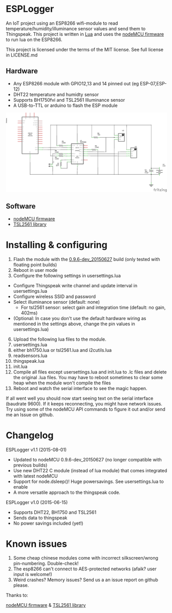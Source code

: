 # ESPLogger
An IoT project using an ESP8266 wifi-module to read temperature/humidity/illuminance sensor values and send them to Thingspeak. This project is written in [Lua](http://www.lua.org/) and uses the [nodeMCU firmware](https://github.com/nodemcu/nodemcu-firmware) to run lua on the ESP8266.

This project is licensed under the terms of the MIT license. See full license in LICENSE.md

## Hardware
* Any ESP8266 module with GPIO12,13 and 14 pinned out (eg ESP-07,ESP-12)
* DHT22 temperature and humidty sensor
* Supports BH1750fvi and TSL2561 Illuminance sensor
* A USB-to-TTL or arduino to flash the ESP module


![ESPLogger schematic](/hardware/ESPLogger_schema.png "ESPLogger schematic")

## Software
* [nodeMCU firmware](https://github.com/nodemcu/nodemcu-firmware)
* [TSL2561 library](https://github.com/hamishcunningham/fishy-wifi)


# Installing & configuring
1. Flash the module with the [0.9.6-dev_20150627](https://github.com/nodemcu/nodemcu-firmware/releases/tag/0.9.6-dev_20150627) build (only tested with floating point builds)
2. Reboot in user mode
3. Configure the following settings in usersettings.lua
  * Configure Thingspeak write channel and update interval in usersettings.lua
  * Configure wireless SSID and password
  * Select illuminance sensor (default: none)
    * For tsl2561 sensor: select gain and integration time (default: no gain, 402ms)
  * (Optional: In case you don't use the default hardware wiring as mentioned in the settings above, change the pin values in usersettings.lua)
6. Upload the following lua files to the module.
  1. usersettings.lua
  2. either bh1750.lua or tsl2561.lua and i2cutils.lua
  3. readsensors.lua
  4. thingspeak.lua
  5. init.lua
7. Compile all files except usersettings.lua and init.lua to .lc files and delete the original .lua files. You may have to reboot sometimes to clear some heap when the module won't compile the files
8. Reboot and watch the serial interface to see the magic happen.

If all went well you should now start seeing text on the serial interface (baudrate 9600). If it keeps reconnecting, you might have network issues. Try using some of the nodeMCU API commands to figure it out and/or send me an Issue on github.

# Changelog
ESPLogger v1.1 (2015-08-01)
* Updated to nodeMCU 0.9.6-dev_20150627 (no longer compatible with previous builds)
* Use new DHT22 C module (instead of lua module) that comes integrated with latest nodeMCU
* Support for node.dsleep()! Huge powersavings. See usersettings.lua to enable
* A more versatile approach to the thingspeak code.

ESPLogger v1.0 (2015-06-15)
* Supports DHT22, BH1750 and TSL2561
* Sends data to thingspeak
* No power savings included (yet!)

# Known issues
1. Some cheap chinese modules come with incorrect silkscreen/wrong pin-numbering. Double-check!
2. The esp8266 can't connect to AES-protected networks (afaik? user input is welcome!)
3. Weird crashes? Memory issues? Send us a an issue report on github please.







Thanks to:

[nodeMCU firmware](https://github.com/nodemcu/nodemcu-firmware) & [TSL2561 library](https://github.com/hamishcunningham/fishy-wifi)
